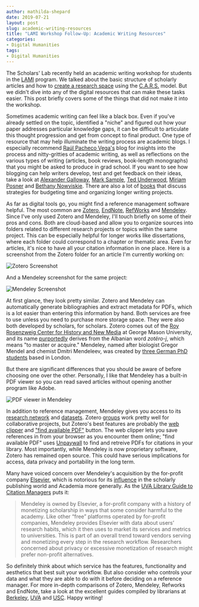 ```yaml
---
author: mathilda-shepard
date: 2019-07-21
layout: post
slug: academic-writing-resources
title: "LAMI Workshop Follow-Up: Academic Writing Resources"
categories:
- Digital Humanities
tags:
- Digital Humanities
---
```


The Scholars' Lab recently held an academic writing workshop for students in the [LAMI](https://graddiversity.virginia.edu/U.Va.LAMI) program. We talked about the basic structure of scholarly articles and how to [create a research space](https://journals.sagepub.com/doi/pdf/10.1177/0741088387004002004?casa_token=4KDvnVFvjwYAAAAA:Y52bk2jneKQlsVXCtCVxrLXNZKJWdQZ9he1PVFx7dPeXPUWqfr6l8u3W9742CunnSAyhv9WhnfTIYw) using the [C.A.R.S.](https://libguides.usc.edu/writingguide/CARS) model. But we didn't dive into any of the digital resources that can make these tasks easier. This post briefly covers some of the things that did not make it into the workshop.

Sometimes academic writing can feel like a black box. Even if you've already settled on the topic, identified a "niche" and figured out how your paper addresses particular knowledge gaps, it can be difficult to articulate this thought progression and get from concept to final product. One type of resource that may help illuminate the writing process are academic blogs. I especially recommend [Raúl Pacheco Vega's](http://www.raulpacheco.org/blog/) blog for insights into the process and nitty-gritties of academic writing, as well as reflections on the various types of writing (articles, book reviews, book-length monographs) that you might be asked to produce in grad school. If you want to see how blogging can help writers develop, test and get feedback on their ideas, take a look at [Alexander Galloway](http://cultureandcommunication.org/galloway/), [Mark Sample](https://www.samplereality.com/author/admin/), [Ted Underwood](https://tedunderwood.com/), [Miriam Posner](http://miriamposner.com/blog/) and [Bethany Nowviskie](http://nowviskie.org/). There are also a lot of [books](https://www.goodreads.com/shelf/show/academic-writing) that discuss strategies for budgeting time and organizing longer writing projects. 

As far as digital tools go, you might find a reference management software helpful. The most common are [Zotero](https://www.zotero.org/), [EndNote](https://endnote.com/product-details/basic/), [RefWorks](https://www.proquest.com/products-services/refworks.html) and [Mendeley](https://www.mendeley.com/newsfeed). Since I've only used Zotero and Mendeley, I'll touch briefly on some of their pros and cons. Both are cloud-based and allow you to organize sources into folders related to different research projects or topics within the same project. This can be especially helpful for longer works like dissertations, where each folder could correspond to a chapter or thematic area. Even for articles, it's nice to have all your citation information in one place. Here is a screenshot from the Zotero folder for an article I'm currently working on:

![Zotero Screenshot](https://virginia.box.com/shared/static/dzw7peltwik0sndhohsjicr1j79q77ht.png)

And a Mendeley screenshot for the same project:

![Mendeley Screenshot](https://virginia.box.com/shared/static/ufjto4eioit8pnz5dqugkwf67ced4ikx.png)

At first glance, they look pretty similar. Zotero and Mendeley can automatically generate bibliographies and extract metadata for PDFs, which is a lot easier than entering this information by hand. Both services are free to use unless you need to purchase more storage space. They were also both developed by scholars, for scholars. Zotero comes out of the [Roy Rosenzweig Center for History and New Media](https://rrchnm.org/) at George Mason University, and its name [purportedly](http://ideophone.org/zotero-etymology/) derives from the Albanian word *zotëro-j*, which means "to master or acquire." Mendeley, named after biologist Gregor Mendel and chemist Dmitri Mendeleev, was created by [three German PhD students](https://blogs.scientificamerican.com/information-culture/interview-with-dr-victor-henning-mendeley/) based in London.

But there are significant differences that you should be aware of before choosing one over the other. Personally, I like that Mendeley has a built-in PDF viewer so you can read saved articles without opening another program like Adobe.

![PDF viewer in Mendeley](https://virginia.box.com/shared/static/2v1ei28tvpc9qie34bey43h8rktqngb9.png)

In addition to reference management, Mendeley gives you access to its [research network](https://www.mendeley.com/research-network/community) and [datasets](https://www.mendeley.com/datasets). Zotero [groups](https://www.zotero.org/groups/) work pretty well for collaborative projects, but Zotero's best features are probably the [web clipper](https://www.zotero.org/download/connectors) and ["find available PDF"](https://www.zotero.org/blog/improved-pdf-retrieval-with-unpaywall-integration/) button. The web clipper lets you save references in from your browser as you encounter them online; "find available PDF" uses [Unpaywall](https://unpaywall.org/) to find and retreive PDFs for citations in your library. Most importantly, while Mendeley is now proprietary software, Zotero has remained open source. This could have serious implications for access, data privacy and portability in the long term. 

Many have voiced concern over Mendeley's acquisition by the for-profit company [Elsevier](https://en.wikipedia.org/wiki/Elsevier), which is notorious for its [influence](https://www.chronicle.com/article/Elsevier-s-Presence-on/246048) in the scholarly publishing world and Academia more generally. As the [UVA Library Guide to Citation Managers](https://guides.lib.virginia.edu/referencemanagers) puts it:
> Mendeley is owned by Elsevier, a for-profit company with a history of monetizing scholarship in ways that some consider harmful to the academy. Like other “free” platforms operated by for-profit companies, Mendeley provides Elsevier with data about users’ research habits, which it then uses to market its services and metrics to universities. This is part of an overall trend toward vendors serving and monetizing every step in the research workflow. Researchers concerned about privacy or excessive monetization of research might prefer non-profit alternatives.

So definitely think about which service has the features, functionality and aesthetics that best suit your workflow. But also consider who controls your data and what they are able to do with it before deciding on a reference manager. For more in-depth comparisons of Zotero, Mendeley, Refworks and EndNote, take a look at the excellent guides compiled by librarians at [Berkeley](https://guides.lib.berkeley.edu/publichealth/citations), [UVA](https://guides.lib.virginia.edu/referencemanagers) and [USC](https://libraries.usc.edu/research/citation-management). Happy writing!
